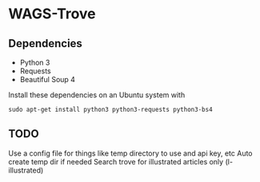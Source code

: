 # WAGS-Trove

## Dependencies

* Python 3
* Requests
* Beautiful Soup 4

Install these dependencies on an Ubuntu system with

`sudo apt-get install python3 python3-requests python3-bs4`

## TODO

Use a config file for things like temp directory to use and api key, etc
Auto create temp dir if needed
Search trove for illustrated articles only (l-illustrated)
